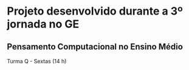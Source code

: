 # Projeto desenvolvido durante a 3º jornada no GE

## Pensamento Computacional no Ensino Médio

Turma Q - Sextas (14 h)
